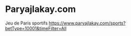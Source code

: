 # Paryajlakay.com
Jeu de Paris sportifs 
https://www.paryajlakay.com/sports?betType=10001&timeFilter=All
